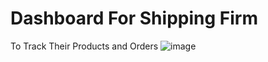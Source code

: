 # Dashboard For Shipping Firm 
To Track Their Products and Orders
![image](https://user-images.githubusercontent.com/102946848/161509154-91a09060-7b26-406d-9ecf-61e98ed57b13.png)
